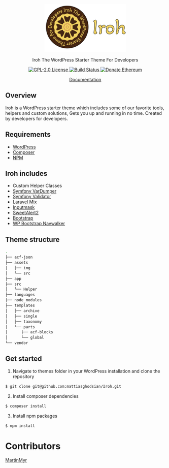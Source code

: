 <p align="center">
  <a href="https://github.com/mattiasghodsian/Iroh/">
    <img alt="Iroh" src="assets/img/iroh.png?raw=true" height="150">
  </a>
  <p  align="center">Iroh The WordPress Starter Theme For Developers</p>
</p>

<p align="center">
  <a href="LICENSE">
    <img alt="GPL-2.0 License" src="https://img.shields.io/badge/license-GPL--2.0-purple/?style=flat-square" />
  </a>
  <a href="https://github.com/mattiasghodsian/Iroh/">
    <img alt="Build Status" src="https://img.shields.io/github/stars/mattiasghodsian/iroh?style=flat-square" />
  </a>
  <a href="https://en.cryptobadges.io/donate/0xBBB96204E45D11C9799c6B12E6eE6F0d4A071Ef5">
    <img alt="Donate Ethereum" src="https://img.shields.io/static/v1?label=donate&message=ethereum&color=blue&style=flat-square" />
  </a>
</p>

<p align="center">
  <a href="https://github.com/mattiasghodsian/Iroh/wiki">
    Documentation
  </a>
</p>

## Overview
Iroh is a WordPress starter theme which includes some of our favorite tools, helpers and custom solutions, Gets you up and running in no time. Created by developers for developers.

## Requirements

- [WordPress](https://wordpress.org/download/)
- [Composer](https://getcomposer.org/doc/00-intro.md)
- [NPM](https://www.npmjs.com/get-npm)


## Iroh includes 

- Custom Helper Classes
- [Symfony VarDumper](https://github.com/symfony/var-dumper)
- [Symfony Validator](https://github.com/symfony/validator)
- [Laravel Mix](https://www.npmjs.com/package/laravel-mix)
- [Inputmask](https://github.com/RobinHerbots/Inputmask)
- [SweetAlert2](https://github.com/sweetalert2/sweetalert2)
- [Bootstrap](https://getbootstrap.com/)
- [WP Bootstrap Navwalker](https://github.com/wp-bootstrap/wp-bootstrap-navwalker)

## Theme structure
```bash
.
├── acf-json
├── assets
│   ├── img
│   └── src
├── app
├── src
│   └── Helper
├── languages
├── node_modules
├── templates
│   ├── archive
│   ├── single
│   ├── taxonomy
│   └── parts
│      ├── acf-blocks
│      └── global
└── vendor
```

## Get started
1. Navigate to themes folder in your WordPress installation and clone the repository
  ```sh
  $ git clone git@github.com:mattiasghodsian/Iroh.git
  ```
2. Install composer dependencies
  ```sh
  $ composer install
  ```
3. Install npm packages
  ```sh
  $ npm install
  ```

# Contributors
<a href="https://github.com/MartinMyr">MartinMyr</a>

